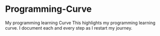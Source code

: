# Programming-Curve
My programming learning Curve
This highlights my programming learning curve.
I document each and every step as I restart my journey.
